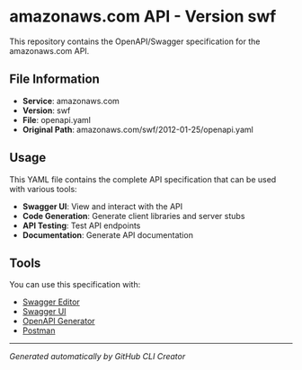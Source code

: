 # amazonaws.com API - Version swf

This repository contains the OpenAPI/Swagger specification for the amazonaws.com API.

## File Information

- **Service**: amazonaws.com
- **Version**: swf
- **File**: openapi.yaml
- **Original Path**: amazonaws.com/swf/2012-01-25/openapi.yaml

## Usage

This YAML file contains the complete API specification that can be used with various tools:

- **Swagger UI**: View and interact with the API
- **Code Generation**: Generate client libraries and server stubs
- **API Testing**: Test API endpoints
- **Documentation**: Generate API documentation

## Tools

You can use this specification with:

- [Swagger Editor](https://editor.swagger.io/)
- [Swagger UI](https://swagger.io/tools/swagger-ui/)
- [OpenAPI Generator](https://openapi-generator.tech/)
- [Postman](https://www.postman.com/)

---

*Generated automatically by GitHub CLI Creator*
